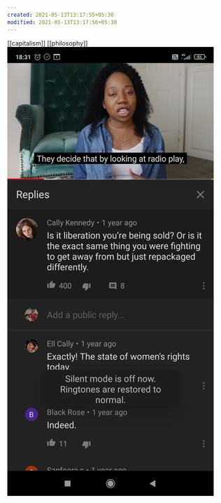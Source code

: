 ```yaml
---
created: 2021-05-13T13:17:55+05:30
modified: 2021-05-13T13:17:56+05:30
---
```

[[capitalism]]
[[philosophy]]
![Image](./media/IMG_1620892074367.jpg)

